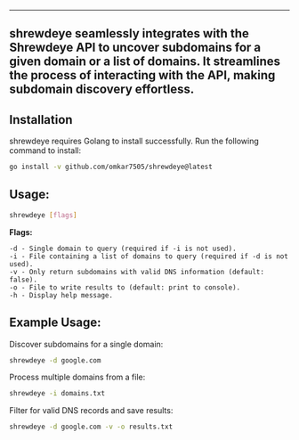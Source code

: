 ----
shrewdeye seamlessly integrates with the Shrewdeye API to uncover subdomains for a given domain or a list of domains. It streamlines the process of interacting with the API, making subdomain discovery effortless.
----
## Installation
shrewdeye requires Golang to install successfully. Run the following command to install:
```sh
go install -v github.com/omkar7505/shrewdeye@latest
```
## Usage:
```sh
shrewdeye [flags]
```
**Flags:**
```
-d - Single domain to query (required if -i is not used).
-i - File containing a list of domains to query (required if -d is not used).
-v - Only return subdomains with valid DNS information (default: false).
-o - File to write results to (default: print to console).
-h - Display help message.
```

## Example Usage:

Discover subdomains for a single domain:
```sh
shrewdeye -d google.com
```
Process multiple domains from a file:
```sh
shrewdeye -i domains.txt
```
Filter for valid DNS records and save results:
```sh
shrewdeye -d google.com -v -o results.txt
```
